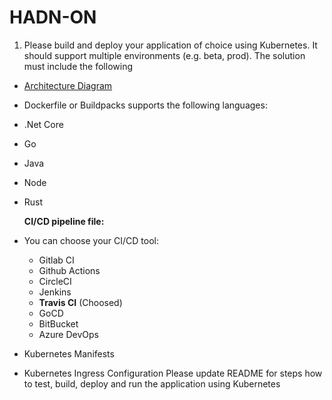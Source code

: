 # HADN-ON
1. 	Please build and deploy your application of choice using Kubernetes. It should support multiple environments (e.g. beta, prod).
The solution must include the following
-	[Architecture Diagram](https://docs.google.com/presentation/d/1B8YrBI604nMdOZBy1lQ0T6qDTfD66PqnIK3QxdP-khA/edit?usp=sharing)
  
-	Dockerfile or Buildpacks supports the following languages:
- .Net Core
- Go
- Java
- Node
- Rust

  **CI/CD pipeline file:**
- You can choose your CI/CD tool:
   - Gitlab CI
   - Github Actions
   - CircleCI
   - Jenkins
   - **Travis CI** (Choosed)
   - GoCD
   - BitBucket
   - Azure DevOps
-	Kubernetes Manifests
-	Kubernetes Ingress Configuration
Please update README for steps how to test, build, deploy and run the application using Kubernetes




